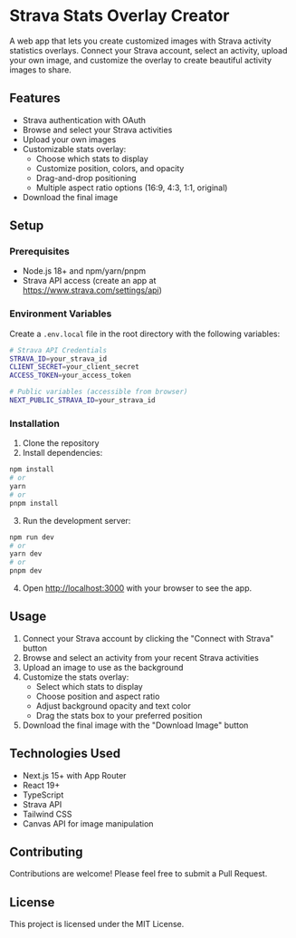 # Strava Stats Overlay Creator

A web app that lets you create customized images with Strava activity statistics overlays. Connect your Strava account, select an activity, upload your own image, and customize the overlay to create beautiful activity images to share.

## Features

- Strava authentication with OAuth
- Browse and select your Strava activities
- Upload your own images
- Customizable stats overlay:
  - Choose which stats to display
  - Customize position, colors, and opacity
  - Drag-and-drop positioning
  - Multiple aspect ratio options (16:9, 4:3, 1:1, original)
- Download the final image

## Setup

### Prerequisites

- Node.js 18+ and npm/yarn/pnpm
- Strava API access (create an app at https://www.strava.com/settings/api)

### Environment Variables

Create a `.env.local` file in the root directory with the following variables:

```bash
# Strava API Credentials
STRAVA_ID=your_strava_id
CLIENT_SECRET=your_client_secret
ACCESS_TOKEN=your_access_token

# Public variables (accessible from browser)
NEXT_PUBLIC_STRAVA_ID=your_strava_id
```

### Installation

1. Clone the repository
2. Install dependencies:

```bash
npm install
# or
yarn
# or
pnpm install
```

3. Run the development server:

```bash
npm run dev
# or
yarn dev
# or
pnpm dev
```

4. Open [http://localhost:3000](http://localhost:3000) with your browser to see the app.

## Usage

1. Connect your Strava account by clicking the "Connect with Strava" button
2. Browse and select an activity from your recent Strava activities
3. Upload an image to use as the background
4. Customize the stats overlay:
   - Select which stats to display
   - Choose position and aspect ratio
   - Adjust background opacity and text color
   - Drag the stats box to your preferred position
5. Download the final image with the "Download Image" button

## Technologies Used

- Next.js 15+ with App Router
- React 19+
- TypeScript
- Strava API
- Tailwind CSS
- Canvas API for image manipulation

## Contributing

Contributions are welcome! Please feel free to submit a Pull Request.

## License

This project is licensed under the MIT License.
